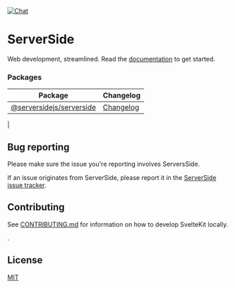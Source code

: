 [![Chat](https://img.shields.io/discord/457912077277855764?label=chat&logo=discord)](https://svelte.dev/chat)

# ServerSide

Web development, streamlined. Read the [documentation](https://serversidejs.dev/docs) to get started.

### Packages

| Package                                                                     | Changelog                                                     |
| --------------------------------------------------------------------------- | ------------------------------------------------------------- |
| [@serversidejs/serverside](packages/serversidejs)                                               | [Changelog](packages/serversidejs/CHANGELOG.md)                        |
|


## Bug reporting

Please make sure the issue you're reporting involves ServersSide.

If an issue originates from ServerSide, please report it in the [ServerSide issue tracker](https://github.com/serversidejs/serverside/issues).

## Contributing

See [CONTRIBUTING.md](./CONTRIBUTING.md) for information on how to develop SvelteKit locally.

.
## License

[MIT](https://github.com/serversidejs/serverside/blob/main/LICENSE)